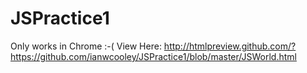 JSPractice1
===========
Only works in Chrome :-(
View Here: http://htmlpreview.github.com/?https://github.com/ianwcooley/JSPractice1/blob/master/JSWorld.html
